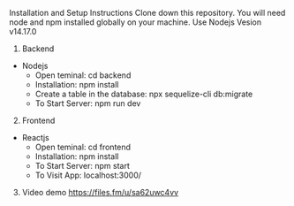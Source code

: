 Installation and Setup Instructions
Clone down this repository. You will need node and npm installed globally on your machine.
Use Nodejs Vesion v14.17.0

1. Backend
* Nodejs
  - Open teminal: cd backend
  - Installation: npm install
  - Create a table in the database: npx sequelize-cli db:migrate
  - To Start Server: npm run dev
2. Frontend
* Reactjs
  - Open teminal: cd frontend
  - Installation: npm install
  - To Start Server: npm start
  - To Visit App: localhost:3000/
3. Video demo
https://files.fm/u/sa62uwc4vv
